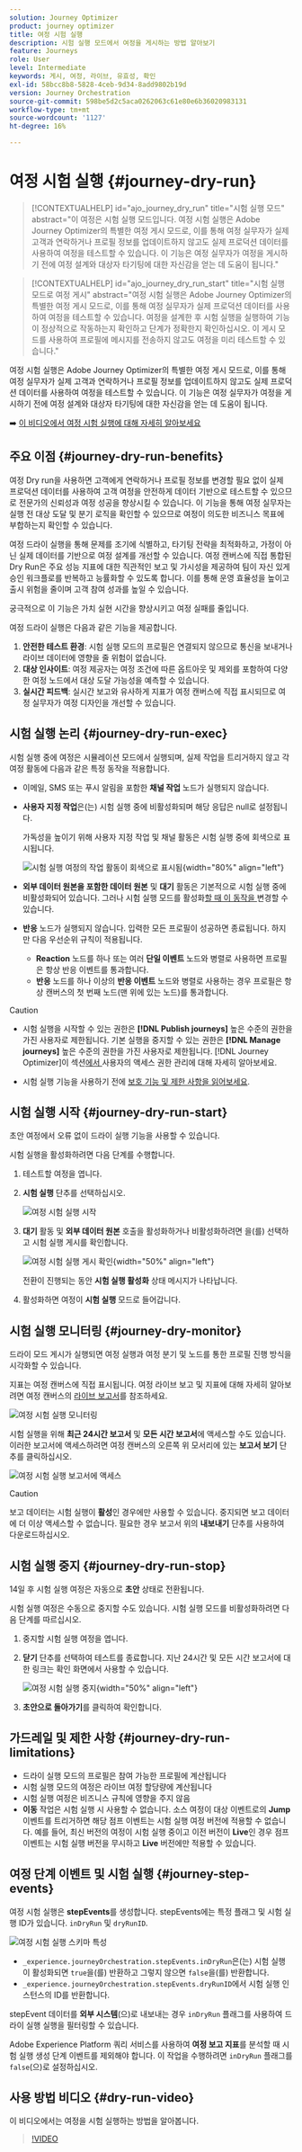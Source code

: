 ```yaml
---
solution: Journey Optimizer
product: journey optimizer
title: 여정 시험 실행
description: 시험 실행 모드에서 여정을 게시하는 방법 알아보기
feature: Journeys
role: User
level: Intermediate
keywords: 게시, 여정, 라이브, 유효성, 확인
exl-id: 58bcc8b8-5828-4ceb-9d34-8add9802b19d
version: Journey Orchestration
source-git-commit: 598be5d2c5aca0262063c61e80e6b36020983131
workflow-type: tm+mt
source-wordcount: '1127'
ht-degree: 16%

---
```


# 여정 시험 실행 {#journey-dry-run}

>[!CONTEXTUALHELP]
>id="ajo_journey_dry_run"
>title="시험 실행 모드"
>abstract="이 여정은 시험 실행 모드입니다. 여정 시험 실행은 Adobe Journey Optimizer의 특별한 여정 게시 모드로, 이를 통해 여정 실무자가 실제 고객과 연락하거나 프로필 정보를 업데이트하지 않고도 실제 프로덕션 데이터를 사용하여 여정을 테스트할 수 있습니다.  이 기능은 여정 실무자가 여정을 게시하기 전에 여정 설계와 대상자 타기팅에 대한 자신감을 얻는 데 도움이 됩니다."


>[!CONTEXTUALHELP]
>id="ajo_journey_dry_run_start"
>title="시험 실행 모드로 여정 게시"
>abstract="여정 시험 실행은 Adobe Journey Optimizer의 특별한 여정 게시 모드로, 이를 통해 여정 실무자가 실제 프로덕션 데이터를 사용하여 여정을 테스트할 수 있습니다. 여정을 설계한 후 시험 실행을 실행하여 기능이 정상적으로 작동하는지 확인하고 단계가 정확한지 확인하십시오. 이 게시 모드를 사용하여 프로필에 메시지를 전송하지 않고도 여정을 미리 테스트할 수 있습니다."

여정 시험 실행은 Adobe Journey Optimizer의 특별한 여정 게시 모드로, 이를 통해 여정 실무자가 실제 고객과 연락하거나 프로필 정보를 업데이트하지 않고도 실제 프로덕션 데이터를 사용하여 여정을 테스트할 수 있습니다.  이 기능은 여정 실무자가 여정을 게시하기 전에 여정 설계와 대상자 타기팅에 대한 자신감을 얻는 데 도움이 됩니다.

➡️ [이 비디오에서 여정 시험 실행에 대해 자세히 알아보세요](#dry-run-video)

## 주요 이점 {#journey-dry-run-benefits}

여정 Dry run을 사용하면 고객에게 연락하거나 프로필 정보를 변경할 필요 없이 실제 프로덕션 데이터를 사용하여 고객 여정을 안전하게 데이터 기반으로 테스트할 수 있으므로 전문가의 신뢰성과 여정 성공을 향상시킬 수 있습니다. 이 기능을 통해 여정 실무자는 실행 전 대상 도달 및 분기 로직을 확인할 수 있으므로 여정이 의도한 비즈니스 목표에 부합하는지 확인할 수 있습니다.

여정 드라이 실행을 통해 문제를 조기에 식별하고, 타기팅 전략을 최적화하고, 가정이 아닌 실제 데이터를 기반으로 여정 설계를 개선할 수 있습니다. 여정 캔버스에 직접 통합된 Dry Run은 주요 성능 지표에 대한 직관적인 보고 및 가시성을 제공하여 팀이 자신 있게 승인 워크플로를 반복하고 능률화할 수 있도록 합니다. 이를 통해 운영 효율성을 높이고 출시 위험을 줄이며 고객 참여 성과를 높일 수 있습니다.

궁극적으로 이 기능은 가치 실현 시간을 향상시키고 여정 실패를 줄입니다.

여정 드라이 실행은 다음과 같은 기능을 제공합니다.

1. **안전한 테스트 환경**: 시험 실행 모드의 프로필은 연결되지 않으므로 통신을 보내거나 라이브 데이터에 영향을 줄 위험이 없습니다.
1. **대상 인사이트**: 여정 제공자는 여정 조건에 따른 옵트아웃 및 제외를 포함하여 다양한 여정 노드에서 대상 도달 가능성을 예측할 수 있습니다.
1. **실시간 피드백**: 실시간 보고와 유사하게 지표가 여정 캔버스에 직접 표시되므로 여정 실무자가 여정 디자인을 개선할 수 있습니다.

## 시험 실행 논리 {#journey-dry-run-exec}

시험 실행 중에 여정은 시뮬레이션 모드에서 실행되며, 실제 작업을 트리거하지 않고 각 여정 활동에 다음과 같은 특정 동작을 적용합니다.

* 이메일, SMS 또는 푸시 알림을 포함한 **채널 작업** 노드가 실행되지 않습니다.
* **사용자 지정 작업**&#x200B;은(는) 시험 실행 중에 비활성화되며 해당 응답은 null로 설정됩니다.

  가독성을 높이기 위해 사용자 지정 작업 및 채널 활동은 시험 실행 중에 회색으로 표시됩니다.

  ![시험 실행 여정의 작업 활동이 회색으로 표시됨](assets/dry-run-greyed-activities.png){width="80%" align="left"}

* **외부 데이터 원본을 포함한 데이터 원본** 및 **대기** 활동은 기본적으로 시험 실행 중에 비활성화되어 있습니다. 그러나 시험 실행 모드를 활성화[할 때 이 동작을 ](#journey-dry-run-start)변경할 수 있습니다.

* **반응** 노드가 실행되지 않습니다. 입력한 모든 프로필이 성공하면 종료됩니다. 하지만 다음 우선순위 규칙이 적용됩니다.
   * **Reaction** 노드를 하나 또는 여러 **단일 이벤트** 노드와 병렬로 사용하면 프로필은 항상 반응 이벤트를 통과합니다.
   * **반응** 노드를 하나 이상의 **반응 이벤트** 노드와 병렬로 사용하는 경우 프로필은 항상 캔버스의 첫 번째 노드(맨 위에 있는 노드)를 통과합니다.

>[!CAUTION]
>
>* 시험 실행을 시작할 수 있는 권한은 **[!DNL Publish journeys]** 높은 수준의 권한을 가진 사용자로 제한됩니다. 기본 실행을 중지할 수 있는 권한은 **[!DNL Manage journeys]** 높은 수준의 권한을 가진 사용자로 제한됩니다. [!DNL Journey Optimizer]이 섹션[에서 ](../administration/permissions-overview.md) 사용자의 액세스 권한 관리에 대해 자세히 알아보세요.
>
>* 시험 실행 기능을 사용하기 전에 [보호 기능 및 제한 사항을 읽어보세요](#journey-dry-run-limitations).

## 시험 실행 시작 {#journey-dry-run-start}

초안 여정에서 오류 없이 드라이 실행 기능을 사용할 수 있습니다.

시험 실행을 활성화하려면 다음 단계를 수행합니다.

1. 테스트할 여정을 엽니다.
1. **시험 실행** 단추를 선택하십시오.

   ![여정 시험 실행 시작](assets/dry-run-button.png)

1. **대기** 활동 및 **외부 데이터 원본** 호출을 활성화하거나 비활성화하려면 을(를) 선택하고 시험 실행 게시를 확인합니다.

   ![여정 시험 실행 게시 확인](assets/dry-run-publish.png){width="50%" align="left"}

   전환이 진행되는 동안 **시험 실행 활성화** 상태 메시지가 나타납니다.

1. 활성화하면 여정이 **시험 실행** 모드로 들어갑니다.


## 시험 실행 모니터링 {#journey-dry-monitor}

드라이 모드 게시가 실행되면 여정 실행과 여정 분기 및 노드를 통한 프로필 진행 방식을 시각화할 수 있습니다.

지표는 여정 캔버스에 직접 표시됩니다. 여정 라이브 보고 및 지표에 대해 자세히 알아보려면 여정 캔버스의 [라이브 보고서](report-journey.md)를 참조하세요.

![여정 시험 실행 모니터링](assets/dry-run-metrics.png)

시험 실행을 위해 **최근 24시간 보고서** 및 **모든 시간 보고서**&#x200B;에 액세스할 수도 있습니다. 이러한 보고서에 액세스하려면 여정 캔버스의 오른쪽 위 모서리에 있는 **보고서 보기** 단추를 클릭하십시오.

![여정 시험 실행 보고서에 액세스](assets/dry-run-report.png)

>[!CAUTION]
>
> 보고 데이터는 시험 실행이 **활성**&#x200B;인 경우에만 사용할 수 있습니다.  중지되면 보고 데이터에 더 이상 액세스할 수 없습니다. 필요한 경우 보고서 위의 **내보내기** 단추를 사용하여 다운로드하십시오.


## 시험 실행 중지 {#journey-dry-run-stop}

14일 후 시험 실행 여정은 자동으로 **초안** 상태로 전환됩니다.

시험 실행 여정은 수동으로 중지할 수도 있습니다. 시험 실행 모드를 비활성화하려면 다음 단계를 따르십시오.

1. 중지할 시험 실행 여정을 엽니다.
1. **닫기** 단추를 선택하여 테스트를 종료합니다.
지난 24시간 및 모든 시간 보고서에 대한 링크는 확인 화면에서 사용할 수 있습니다.

   ![여정 시험 실행 중지](assets/dry-run-stop.png){width="50%" align="left"}

1. **초안으로 돌아가기**&#x200B;를 클릭하여 확인합니다.


## 가드레일 및 제한 사항 {#journey-dry-run-limitations}

* 드라이 실행 모드의 프로필은 참여 가능한 프로필에 계산됩니다
* 시험 실행 모드의 여정은 라이브 여정 할당량에 계산됩니다
* 시험 실행 여정은 비즈니스 규칙에 영향을 주지 않음
  <!--* When creating a new journey version, if a previous journey version is **Live**, then the Dry run activation is not allowed on the new version.-->
* **이동** 작업은 시험 실행 시 사용할 수 없습니다.
소스 여정이 대상 이벤트로의 **Jump** 이벤트를 트리거하면 해당 점프 이벤트는 시험 실행 여정 버전에 적용할 수 없습니다. 예를 들어, 최신 버전의 여정이 시험 실행 중이고 이전 버전이 **Live**&#x200B;인 경우 점프 이벤트는 시험 실행 버전을 무시하고 **Live** 버전에만 적용할 수 있습니다.

## 여정 단계 이벤트 및 시험 실행 {#journey-step-events}

여정 시험 실행은 **stepEvents**&#x200B;를 생성합니다. stepEvents에는 특정 플래그 및 시험 실행 ID가 있습니다. `inDryRun` 및 `dryRunID`.

![여정 시험 실행 스키마 특성](assets/dry-run-attributes.png)

* `_experience.journeyOrchestration.stepEvents.inDryRun`은(는) 시험 실행이 활성화되면 `true`을(를) 반환하고 그렇지 않으면 `false`을(를) 반환합니다.
* `_experience.journeyOrchestration.stepEvents.dryRunID`에서 시험 실행 인스턴스의 ID를 반환합니다.


stepEvent 데이터를 **외부 시스템**(으)로 내보내는 경우 `inDryRun` 플래그를 사용하여 드라이 실행 실행을 필터링할 수 있습니다.

Adobe Experience Platform 쿼리 서비스를 사용하여 **여정 보고 지표**&#x200B;를 분석할 때 시험 실행 생성 단계 이벤트를 제외해야 합니다. 이 작업을 수행하려면 `inDryRun` 플래그를 `false`(으)로 설정하십시오.

## 사용 방법 비디오 {#dry-run-video}

이 비디오에서는 여정을 시험 실행하는 방법을 알아봅니다.

>[!VIDEO](https://video.tv.adobe.com/v/3464681/?learn=on&enablevpops)
